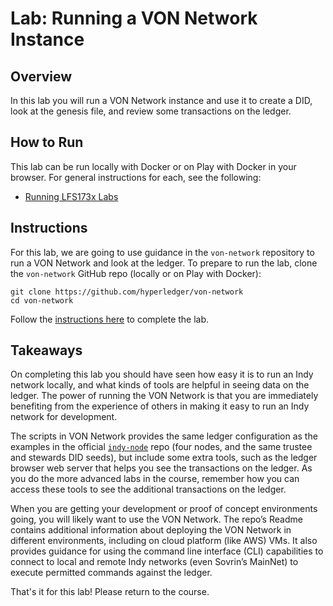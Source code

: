 <!----- Conversion time: 0.933 seconds.


Using this Markdown file:

1. Cut and paste this output into your source file.
2. See the notes and action items below regarding this conversion run.
3. Check the rendered output (headings, lists, code blocks, tables) for proper
   formatting and use a linkchecker before you publish this page.

Conversion notes:

* Docs to Markdown version 1.0β18
* Sat Feb 22 2020 09:21:05 GMT-0800 (PST)
* Source doc: https://docs.google.com/a/cloudcompass.ca/open?id=1yGLPXrwtqMwwYkHL6IWisMu0WCpf4nePKFm6jDWGjL8

WARNING:
You have 2 H1 headings. You may want to use the "H1 -> H2" option to demote all headings by one level.

----->

# **Lab: Running a VON Network Instance**


## **Overview**

In this lab you will run a VON Network instance and use it to create a DID, look at the genesis file, and review some transactions on the ledger.


## **How to Run**

This lab can be run locally with Docker or on Play with Docker in your browser. For general instructions for each, see the following:



*   [Running LFS173x Labs](RunningLabs.md)


## **Instructions**

For this lab, we are going to use guidance in the `von-network` repository to run a VON Network and look at the ledger. To prepare to run the lab, clone the `von-network` GitHub repo (locally or on Play with Docker):


```
git clone https://github.com/hyperledger/von-network
cd von-network
```


Follow the [instructions here](https://github.com/bcgov/von-network/blob/4e333cfd414ad16baf6c8d1a37f7b22f28a85cd9/docs/UsingVONNetwork.md) to complete the lab.


## **Takeaways**

On completing this lab you should have seen how easy it is to run an Indy network locally, and what kinds of tools are helpful in seeing data on the ledger. The power of running the VON Network is that you are immediately benefiting from the experience of others in making it easy to run an Indy network for development.

The scripts in VON Network provides the same ledger configuration as the examples in the official <code>[indy-node](https://github.com/hyperledger/indy-node)</code> repo (four nodes, and the same trustee and stewards DID seeds), but include some extra tools, such as the ledger browser web server that helps you see the transactions on the ledger. As you do the more advanced labs in the course, remember how you can access these tools to see the additional transactions on the ledger.

When you are getting your development or proof of concept environments going, you will likely want to use the VON Network. The repo’s Readme contains additional information about deploying the VON Network in different environments, including on cloud platform (like AWS) VMs. It also provides guidance for using the command line interface (CLI) capabilities to connect to local and remote Indy networks (even Sovrin’s MainNet) to execute permitted commands against the ledger.

That's it for this lab! Please return to the course.

<!-- Docs to Markdown version 1.0β18 -->
